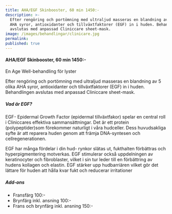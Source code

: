 ```yaml
---
title: AHA/EGF Skinbooster, 60 min 1450:-
description: >-
  Efter rengöring och portömning med ultraljud masseras en blandning av 5 olika
  AHA syror, antioxidanter och tillväxtfaktorer (EGF) in i huden. Behandlingen
  avslutas med anpassad Cliniccare sheet-mask.
image: /images/behandlingar/clinicare.jpg
permalink:
published: true
---
```

#### AHA/EGF Skinbooster, 60 min 1450:-

En Age Well-behandling för lyster

Efter rengöring och portömning med ultraljud masseras en blandning av 5 olika AHA syror, antioxidanter och tillväxtfaktorer (EGF) in i huden. Behandlingen avslutas med anpassad Cliniccare sheet-mask.

##### Vad är EGF?

EGF- Epidermal Growth Factor (epidermal tillväxtfakor) spelar en central roll i Cliniccares effektiva sammansättningar. Det är ett protein (polypeptider)som förekommer naturligt i våra hudceller. Dess huvudsakliga syfte är att reparera huden genom att främja DNA-syntesen och cellregenerationen.

EGF har många fördelar i din hud- rynkor slätas ut, fukthalten förbättras och hyperpigmentering motverkas. EGF stimulerar också uppdelningen av keratinocyter och fibroblaster, vilket i sin tur leder till en förbättring av hudens kollagen och elastin. EGF stärker upp hudbarriären vilket gör det lättare för huden att hålla kvar fukt och reducerar irritationer

##### Add-ons

* Fransfärg 100:-
* Brynfärg inkl. ansning 100:-
* Frans och brynfärg inkl. ansning 150:-